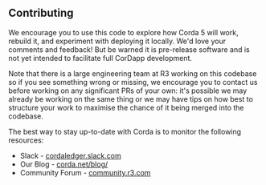 ## Contributing
We encourage you to use this code to explore how Corda 5 will work, rebuild it, and experiment with deploying it locally. We'd love your comments and feedback! But be warned it is pre-release software and is not yet intended to facilitate full CorDapp development.

Note that there is a large engineering team at R3 working on this codebase so if you see something wrong or missing, we encourage you to contact us before working on any significant PRs of your own: it's possible we may already be working on the same thing or we may have tips on how best to structure your work to maximise the chance of it being merged into the codebase.

The best way to stay up-to-date with Corda is to monitor the following resources:

* Slack - [cordaledger.slack.com](cordaledger.slack.com)
* Our Blog - [corda.net/blog/](corda.net/blog/)
* Community Forum - [community.r3.com](community.r3.com)
